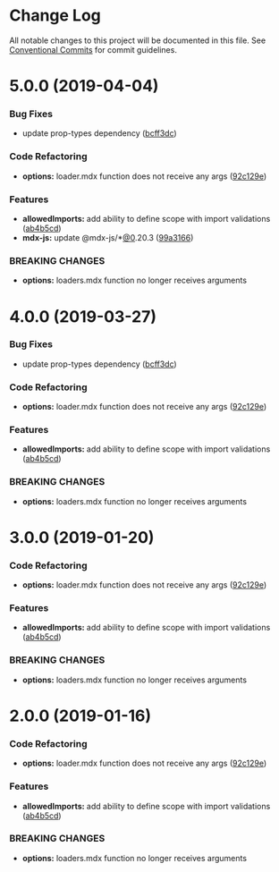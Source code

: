 # Change Log

All notable changes to this project will be documented in this file.
See [Conventional Commits](https://conventionalcommits.org) for commit guidelines.

# 5.0.0 (2019-04-04)

### Bug Fixes

- update prop-types dependency ([bcff3dc](https://github.com/buz-zard/gatsby-mdx/commit/bcff3dc))

### Code Refactoring

- **options:** loader.mdx function does not receive any args ([92c129e](https://github.com/buz-zard/gatsby-mdx/commit/92c129e))

### Features

- **allowedImports:** add ability to define scope with import validations ([ab4b5cd](https://github.com/buz-zard/gatsby-mdx/commit/ab4b5cd))
- **mdx-js:** update @mdx-js/\*[@0](https://github.com/0).20.3 ([99a3166](https://github.com/buz-zard/gatsby-mdx/commit/99a3166))

### BREAKING CHANGES

- **options:** loaders.mdx function no longer receives arguments

# 4.0.0 (2019-03-27)

### Bug Fixes

- update prop-types dependency ([bcff3dc](https://github.com/buz-zard/gatsby-mdx/commit/bcff3dc))

### Code Refactoring

- **options:** loader.mdx function does not receive any args ([92c129e](https://github.com/buz-zard/gatsby-mdx/commit/92c129e))

### Features

- **allowedImports:** add ability to define scope with import validations ([ab4b5cd](https://github.com/buz-zard/gatsby-mdx/commit/ab4b5cd))

### BREAKING CHANGES

- **options:** loaders.mdx function no longer receives arguments

# 3.0.0 (2019-01-20)

### Code Refactoring

- **options:** loader.mdx function does not receive any args ([92c129e](https://github.com/buz-zard/gatsby-mdx/commit/92c129e))

### Features

- **allowedImports:** add ability to define scope with import validations ([ab4b5cd](https://github.com/buz-zard/gatsby-mdx/commit/ab4b5cd))

### BREAKING CHANGES

- **options:** loaders.mdx function no longer receives arguments

# 2.0.0 (2019-01-16)

### Code Refactoring

- **options:** loader.mdx function does not receive any args ([92c129e](https://github.com/buz-zard/gatsby-mdx/commit/92c129e))

### Features

- **allowedImports:** add ability to define scope with import validations ([ab4b5cd](https://github.com/buz-zard/gatsby-mdx/commit/ab4b5cd))

### BREAKING CHANGES

- **options:** loaders.mdx function no longer receives arguments
